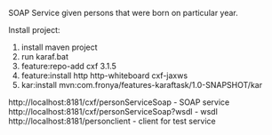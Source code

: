 SOAP Service given persons that were born on particular year.

Install project:
1. install maven project
2. run karaf.bat
3. feature:repo-add cxf 3.1.5
4. feature:install http http-whiteboard cxf-jaxws
5. kar:install mvn:com.fronya/features-karaftask/1.0-SNAPSHOT/kar

http://localhost:8181/cxf/personServiceSoap - SOAP service
http://localhost:8181/cxf/personServiceSoap?wsdl - wsdl
http://localhost:8181/personclient - client for test service